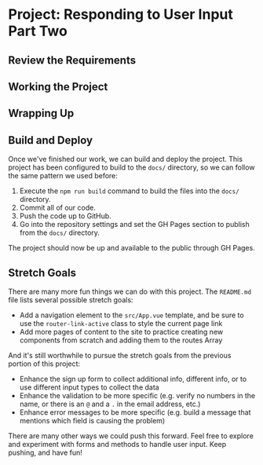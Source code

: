 # Project: Responding to User Input Part Two

## Review the Requirements

## Working the Project

## Wrapping Up

## Build and Deploy
Once we've finished our work, we can build and deploy the project. This project has been configured to build to the `docs/` directory, so we can follow the same pattern we used before:

1. Execute the `npm run build` command to build the files into the `docs/` directory.
2. Commit all of our code.
3. Push the code up to GitHub.
4. Go into the repository settings and set the GH Pages section to publish from the `docs/` directory.

The project should now be up and available to the public through GH Pages.

## Stretch Goals

There are many more fun things we can do with this project. The `README.md` file lists several possible stretch goals:

* Add a navigation element to the `src/App.vue` template, and be sure to use the `router-link-active` class to style the current page link
* Add more pages of content to the site to practice creating new components from scratch and adding them to the routes Array

And it's still worthwhile to pursue the stretch goals from the previous portion of this project:

* Enhance the sign up form to collect additional info, different info, or to use different input types to collect the data
* Enhance the validation to be more specific (e.g. verify no numbers in the name, or there is an `@` and a `.` in the email address, etc.)
* Enhance error messages to be more specific (e.g. build a message that mentions which field is causing the problem)

There are many other ways we could push this forward. Feel free to explore and experiment with forms and methods to handle user input. Keep pushing, and have fun!












